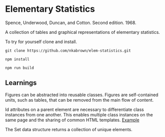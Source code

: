 # Elementary Statistics

Spence, Underwood, Duncan, and Cotton. Second edition. 1968.

A collection of tables and graphical representations of elementary statistics.

To try for yourself clone and install.

`git clone https://github.com/nkabrown/elem-statistics.git`

`npm install`

`npm run build`

## Learnings

Figures can be abstracted into reusable classes. Figures are self-contained units, such as tables, that can be removed from the main flow of content.

Id attributes on a parent element are necessary to differentiate class instances from one another. This enables multiple class instances on the same page and the sharing of common HTML templates. [Example](https://github.com/nkabrown/multi-tables)

The Set data structure returns a collection of unique elements.
